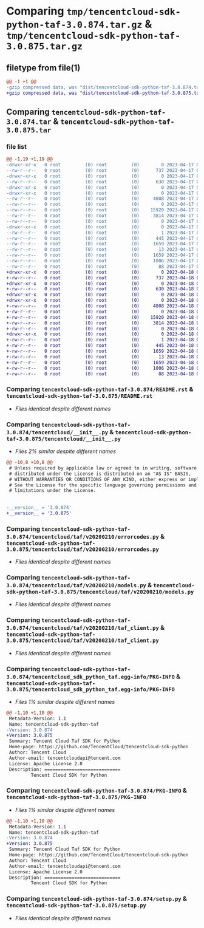 # Comparing `tmp/tencentcloud-sdk-python-taf-3.0.874.tar.gz` & `tmp/tencentcloud-sdk-python-taf-3.0.875.tar.gz`

## filetype from file(1)

```diff
@@ -1 +1 @@
-gzip compressed data, was "dist/tencentcloud-sdk-python-taf-3.0.874.tar", last modified: Mon Apr 17 00:45:44 2023, max compression
+gzip compressed data, was "dist/tencentcloud-sdk-python-taf-3.0.875.tar", last modified: Tue Apr 18 00:53:51 2023, max compression
```

## Comparing `tencentcloud-sdk-python-taf-3.0.874.tar` & `tencentcloud-sdk-python-taf-3.0.875.tar`

### file list

```diff
@@ -1,19 +1,19 @@
-drwxr-xr-x   0 root         (0) root         (0)        0 2023-04-17 00:45:44.000000 tencentcloud-sdk-python-taf-3.0.874/
--rw-r--r--   0 root         (0) root         (0)      737 2023-04-17 00:45:44.000000 tencentcloud-sdk-python-taf-3.0.874/README.rst
-drwxr-xr-x   0 root         (0) root         (0)        0 2023-04-17 00:45:44.000000 tencentcloud-sdk-python-taf-3.0.874/tencentcloud/
--rw-r--r--   0 root         (0) root         (0)      630 2023-04-17 00:45:44.000000 tencentcloud-sdk-python-taf-3.0.874/tencentcloud/__init__.py
-drwxr-xr-x   0 root         (0) root         (0)        0 2023-04-17 00:45:44.000000 tencentcloud-sdk-python-taf-3.0.874/tencentcloud/taf/
-drwxr-xr-x   0 root         (0) root         (0)        0 2023-04-17 00:45:44.000000 tencentcloud-sdk-python-taf-3.0.874/tencentcloud/taf/v20200210/
--rw-r--r--   0 root         (0) root         (0)     4808 2023-04-17 00:45:44.000000 tencentcloud-sdk-python-taf-3.0.874/tencentcloud/taf/v20200210/errorcodes.py
--rw-r--r--   0 root         (0) root         (0)        0 2023-04-17 00:45:44.000000 tencentcloud-sdk-python-taf-3.0.874/tencentcloud/taf/v20200210/__init__.py
--rw-r--r--   0 root         (0) root         (0)    15920 2023-04-17 00:45:44.000000 tencentcloud-sdk-python-taf-3.0.874/tencentcloud/taf/v20200210/models.py
--rw-r--r--   0 root         (0) root         (0)     3814 2023-04-17 00:45:44.000000 tencentcloud-sdk-python-taf-3.0.874/tencentcloud/taf/v20200210/taf_client.py
--rw-r--r--   0 root         (0) root         (0)        0 2023-04-17 00:45:44.000000 tencentcloud-sdk-python-taf-3.0.874/tencentcloud/taf/__init__.py
-drwxr-xr-x   0 root         (0) root         (0)        0 2023-04-17 00:45:44.000000 tencentcloud-sdk-python-taf-3.0.874/tencentcloud_sdk_python_taf.egg-info/
--rw-r--r--   0 root         (0) root         (0)        1 2023-04-17 00:45:44.000000 tencentcloud-sdk-python-taf-3.0.874/tencentcloud_sdk_python_taf.egg-info/dependency_links.txt
--rw-r--r--   0 root         (0) root         (0)      445 2023-04-17 00:45:44.000000 tencentcloud-sdk-python-taf-3.0.874/tencentcloud_sdk_python_taf.egg-info/SOURCES.txt
--rw-r--r--   0 root         (0) root         (0)     1659 2023-04-17 00:45:44.000000 tencentcloud-sdk-python-taf-3.0.874/tencentcloud_sdk_python_taf.egg-info/PKG-INFO
--rw-r--r--   0 root         (0) root         (0)       13 2023-04-17 00:45:44.000000 tencentcloud-sdk-python-taf-3.0.874/tencentcloud_sdk_python_taf.egg-info/top_level.txt
--rw-r--r--   0 root         (0) root         (0)     1659 2023-04-17 00:45:44.000000 tencentcloud-sdk-python-taf-3.0.874/PKG-INFO
--rw-r--r--   0 root         (0) root         (0)     1006 2023-04-17 00:45:44.000000 tencentcloud-sdk-python-taf-3.0.874/setup.py
--rw-r--r--   0 root         (0) root         (0)       88 2023-04-17 00:45:44.000000 tencentcloud-sdk-python-taf-3.0.874/setup.cfg
+drwxr-xr-x   0 root         (0) root         (0)        0 2023-04-18 00:53:51.000000 tencentcloud-sdk-python-taf-3.0.875/
+-rw-r--r--   0 root         (0) root         (0)      737 2023-04-18 00:53:51.000000 tencentcloud-sdk-python-taf-3.0.875/README.rst
+drwxr-xr-x   0 root         (0) root         (0)        0 2023-04-18 00:53:51.000000 tencentcloud-sdk-python-taf-3.0.875/tencentcloud/
+-rw-r--r--   0 root         (0) root         (0)      630 2023-04-18 00:53:51.000000 tencentcloud-sdk-python-taf-3.0.875/tencentcloud/__init__.py
+drwxr-xr-x   0 root         (0) root         (0)        0 2023-04-18 00:53:51.000000 tencentcloud-sdk-python-taf-3.0.875/tencentcloud/taf/
+drwxr-xr-x   0 root         (0) root         (0)        0 2023-04-18 00:53:51.000000 tencentcloud-sdk-python-taf-3.0.875/tencentcloud/taf/v20200210/
+-rw-r--r--   0 root         (0) root         (0)     4808 2023-04-18 00:53:51.000000 tencentcloud-sdk-python-taf-3.0.875/tencentcloud/taf/v20200210/errorcodes.py
+-rw-r--r--   0 root         (0) root         (0)        0 2023-04-18 00:53:51.000000 tencentcloud-sdk-python-taf-3.0.875/tencentcloud/taf/v20200210/__init__.py
+-rw-r--r--   0 root         (0) root         (0)    15920 2023-04-18 00:53:51.000000 tencentcloud-sdk-python-taf-3.0.875/tencentcloud/taf/v20200210/models.py
+-rw-r--r--   0 root         (0) root         (0)     3814 2023-04-18 00:53:51.000000 tencentcloud-sdk-python-taf-3.0.875/tencentcloud/taf/v20200210/taf_client.py
+-rw-r--r--   0 root         (0) root         (0)        0 2023-04-18 00:53:51.000000 tencentcloud-sdk-python-taf-3.0.875/tencentcloud/taf/__init__.py
+drwxr-xr-x   0 root         (0) root         (0)        0 2023-04-18 00:53:51.000000 tencentcloud-sdk-python-taf-3.0.875/tencentcloud_sdk_python_taf.egg-info/
+-rw-r--r--   0 root         (0) root         (0)        1 2023-04-18 00:53:51.000000 tencentcloud-sdk-python-taf-3.0.875/tencentcloud_sdk_python_taf.egg-info/dependency_links.txt
+-rw-r--r--   0 root         (0) root         (0)      445 2023-04-18 00:53:51.000000 tencentcloud-sdk-python-taf-3.0.875/tencentcloud_sdk_python_taf.egg-info/SOURCES.txt
+-rw-r--r--   0 root         (0) root         (0)     1659 2023-04-18 00:53:51.000000 tencentcloud-sdk-python-taf-3.0.875/tencentcloud_sdk_python_taf.egg-info/PKG-INFO
+-rw-r--r--   0 root         (0) root         (0)       13 2023-04-18 00:53:51.000000 tencentcloud-sdk-python-taf-3.0.875/tencentcloud_sdk_python_taf.egg-info/top_level.txt
+-rw-r--r--   0 root         (0) root         (0)     1659 2023-04-18 00:53:51.000000 tencentcloud-sdk-python-taf-3.0.875/PKG-INFO
+-rw-r--r--   0 root         (0) root         (0)     1006 2023-04-18 00:53:51.000000 tencentcloud-sdk-python-taf-3.0.875/setup.py
+-rw-r--r--   0 root         (0) root         (0)       88 2023-04-18 00:53:51.000000 tencentcloud-sdk-python-taf-3.0.875/setup.cfg
```

### Comparing `tencentcloud-sdk-python-taf-3.0.874/README.rst` & `tencentcloud-sdk-python-taf-3.0.875/README.rst`

 * *Files identical despite different names*

### Comparing `tencentcloud-sdk-python-taf-3.0.874/tencentcloud/__init__.py` & `tencentcloud-sdk-python-taf-3.0.875/tencentcloud/__init__.py`

 * *Files 2% similar despite different names*

```diff
@@ -10,8 +10,8 @@
 # Unless required by applicable law or agreed to in writing, software
 # distributed under the License is distributed on an "AS IS" BASIS,
 # WITHOUT WARRANTIES OR CONDITIONS OF ANY KIND, either express or implied.
 # See the License for the specific language governing permissions and
 # limitations under the License.
 
 
-__version__ = '3.0.874'
+__version__ = '3.0.875'
```

### Comparing `tencentcloud-sdk-python-taf-3.0.874/tencentcloud/taf/v20200210/errorcodes.py` & `tencentcloud-sdk-python-taf-3.0.875/tencentcloud/taf/v20200210/errorcodes.py`

 * *Files identical despite different names*

### Comparing `tencentcloud-sdk-python-taf-3.0.874/tencentcloud/taf/v20200210/models.py` & `tencentcloud-sdk-python-taf-3.0.875/tencentcloud/taf/v20200210/models.py`

 * *Files identical despite different names*

### Comparing `tencentcloud-sdk-python-taf-3.0.874/tencentcloud/taf/v20200210/taf_client.py` & `tencentcloud-sdk-python-taf-3.0.875/tencentcloud/taf/v20200210/taf_client.py`

 * *Files identical despite different names*

### Comparing `tencentcloud-sdk-python-taf-3.0.874/tencentcloud_sdk_python_taf.egg-info/PKG-INFO` & `tencentcloud-sdk-python-taf-3.0.875/tencentcloud_sdk_python_taf.egg-info/PKG-INFO`

 * *Files 1% similar despite different names*

```diff
@@ -1,10 +1,10 @@
 Metadata-Version: 1.1
 Name: tencentcloud-sdk-python-taf
-Version: 3.0.874
+Version: 3.0.875
 Summary: Tencent Cloud Taf SDK for Python
 Home-page: https://github.com/TencentCloud/tencentcloud-sdk-python
 Author: Tencent Cloud
 Author-email: tencentcloudapi@tencent.com
 License: Apache License 2.0
 Description: ============================
         Tencent Cloud SDK for Python
```

### Comparing `tencentcloud-sdk-python-taf-3.0.874/PKG-INFO` & `tencentcloud-sdk-python-taf-3.0.875/PKG-INFO`

 * *Files 1% similar despite different names*

```diff
@@ -1,10 +1,10 @@
 Metadata-Version: 1.1
 Name: tencentcloud-sdk-python-taf
-Version: 3.0.874
+Version: 3.0.875
 Summary: Tencent Cloud Taf SDK for Python
 Home-page: https://github.com/TencentCloud/tencentcloud-sdk-python
 Author: Tencent Cloud
 Author-email: tencentcloudapi@tencent.com
 License: Apache License 2.0
 Description: ============================
         Tencent Cloud SDK for Python
```

### Comparing `tencentcloud-sdk-python-taf-3.0.874/setup.py` & `tencentcloud-sdk-python-taf-3.0.875/setup.py`

 * *Files identical despite different names*

